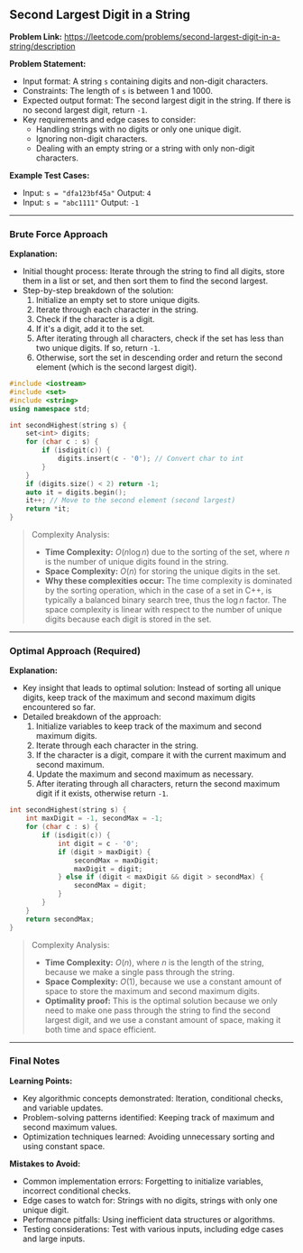 ## Second Largest Digit in a String

**Problem Link:** https://leetcode.com/problems/second-largest-digit-in-a-string/description

**Problem Statement:**
- Input format: A string `s` containing digits and non-digit characters.
- Constraints: The length of `s` is between 1 and 1000.
- Expected output format: The second largest digit in the string. If there is no second largest digit, return `-1`.
- Key requirements and edge cases to consider: 
  - Handling strings with no digits or only one unique digit.
  - Ignoring non-digit characters.
  - Dealing with an empty string or a string with only non-digit characters.

**Example Test Cases:**
- Input: `s = "dfa123bf45a"` Output: `4`
- Input: `s = "abc1111"` Output: `-1`

---

### Brute Force Approach

**Explanation:**
- Initial thought process: Iterate through the string to find all digits, store them in a list or set, and then sort them to find the second largest.
- Step-by-step breakdown of the solution:
  1. Initialize an empty set to store unique digits.
  2. Iterate through each character in the string.
  3. Check if the character is a digit.
  4. If it's a digit, add it to the set.
  5. After iterating through all characters, check if the set has less than two unique digits. If so, return `-1`.
  6. Otherwise, sort the set in descending order and return the second element (which is the second largest digit).

```cpp
#include <iostream>
#include <set>
#include <string>
using namespace std;

int secondHighest(string s) {
    set<int> digits;
    for (char c : s) {
        if (isdigit(c)) {
            digits.insert(c - '0'); // Convert char to int
        }
    }
    if (digits.size() < 2) return -1;
    auto it = digits.begin();
    it++; // Move to the second element (second largest)
    return *it;
}
```

> Complexity Analysis:
> - **Time Complexity:** $O(n \log n)$ due to the sorting of the set, where $n$ is the number of unique digits found in the string.
> - **Space Complexity:** $O(n)$ for storing the unique digits in the set.
> - **Why these complexities occur:** The time complexity is dominated by the sorting operation, which in the case of a set in C++, is typically a balanced binary search tree, thus the $\log n$ factor. The space complexity is linear with respect to the number of unique digits because each digit is stored in the set.

---

### Optimal Approach (Required)

**Explanation:**
- Key insight that leads to optimal solution: Instead of sorting all unique digits, keep track of the maximum and second maximum digits encountered so far.
- Detailed breakdown of the approach:
  1. Initialize variables to keep track of the maximum and second maximum digits.
  2. Iterate through each character in the string.
  3. If the character is a digit, compare it with the current maximum and second maximum.
  4. Update the maximum and second maximum as necessary.
  5. After iterating through all characters, return the second maximum digit if it exists, otherwise return `-1`.

```cpp
int secondHighest(string s) {
    int maxDigit = -1, secondMax = -1;
    for (char c : s) {
        if (isdigit(c)) {
            int digit = c - '0';
            if (digit > maxDigit) {
                secondMax = maxDigit;
                maxDigit = digit;
            } else if (digit < maxDigit && digit > secondMax) {
                secondMax = digit;
            }
        }
    }
    return secondMax;
}
```

> Complexity Analysis:
> - **Time Complexity:** $O(n)$, where $n$ is the length of the string, because we make a single pass through the string.
> - **Space Complexity:** $O(1)$, because we use a constant amount of space to store the maximum and second maximum digits.
> - **Optimality proof:** This is the optimal solution because we only need to make one pass through the string to find the second largest digit, and we use a constant amount of space, making it both time and space efficient.

---

### Final Notes

**Learning Points:**
- Key algorithmic concepts demonstrated: Iteration, conditional checks, and variable updates.
- Problem-solving patterns identified: Keeping track of maximum and second maximum values.
- Optimization techniques learned: Avoiding unnecessary sorting and using constant space.

**Mistakes to Avoid:**
- Common implementation errors: Forgetting to initialize variables, incorrect conditional checks.
- Edge cases to watch for: Strings with no digits, strings with only one unique digit.
- Performance pitfalls: Using inefficient data structures or algorithms.
- Testing considerations: Test with various inputs, including edge cases and large inputs.